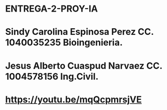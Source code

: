 # ENTREGA-2-PROY-IA

# Sindy Carolina Espinosa Perez CC. 1040035235 Bioingenieria.

# Jesus Alberto Cuaspud Narvaez CC. 1004578156 Ing.Civil.


# https://youtu.be/mqQcpmrsjVE

